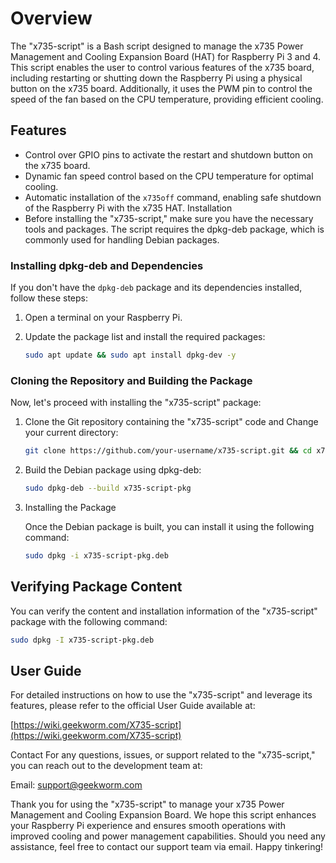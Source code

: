 # Overview
The "x735-script" is a Bash script designed to manage the x735 Power Management and Cooling Expansion Board (HAT) for Raspberry Pi 3 and 4. This script enables the user to control various features of the x735 board, including restarting or shutting down the Raspberry Pi using a physical button on the x735 board. Additionally, it uses the PWM pin to control the speed of the fan based on the CPU temperature, providing efficient cooling.

## Features
* Control over GPIO pins to activate the restart and shutdown button on the x735 board.
* Dynamic fan speed control based on the CPU temperature for optimal cooling.
* Automatic installation of the `x735off` command, enabling safe shutdown of the Raspberry Pi with the x735 HAT.
Installation
* Before installing the "x735-script," make sure you have the necessary tools and packages. The script requires the dpkg-deb package, which is commonly used for handling Debian packages.

### Installing dpkg-deb and Dependencies
If you don't have the `dpkg-deb` package and its dependencies installed, follow these steps:

1. Open a terminal on your Raspberry Pi.

2. Update the package list and install the required packages:

    ``` BASH
    sudo apt update && sudo apt install dpkg-dev -y
    ```

### Cloning the Repository and Building the Package
Now, let's proceed with installing the "x735-script" package:

1. Clone the Git repository containing the "x735-script" code and Change your current directory:

    ``` BASH
    git clone https://github.com/your-username/x735-script.git && cd x735-script
    ```

2. Build the Debian package using dpkg-deb:

    ``` BASH
    sudo dpkg-deb --build x735-script-pkg
    ```

3. Installing the Package

    Once the Debian package is built, you can install it using the following command:
    ``` BASH
    sudo dpkg -i x735-script-pkg.deb
    ```

## Verifying Package Content
You can verify the content and installation information of the "x735-script" package with the following command:

``` BASH
sudo dpkg -I x735-script-pkg.deb
```

## User Guide
For detailed instructions on how to use the "x735-script" and leverage its features, please refer to the official User Guide available at:

[https://wiki.geekworm.com/X735-script](https://wiki.geekworm.com/X735-script)

Contact
For any questions, issues, or support related to the "x735-script," you can reach out to the development team at:

Email: [support@geekworm.com](mailto:support@geekworm.com)

Thank you for using the "x735-script" to manage your x735 Power Management and Cooling Expansion Board. We hope this script enhances your Raspberry Pi experience and ensures smooth operations with improved cooling and power management capabilities. Should you need any assistance, feel free to contact our support team via email. Happy tinkering!